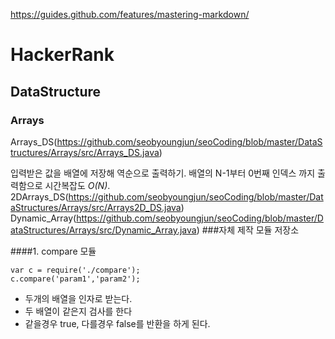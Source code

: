 https://guides.github.com/features/mastering-markdown/
# HackerRank
<h2>DataStructure</h2>
<h3>Arrays</h3>

Arrays_DS(https://github.com/seobyoungjun/seoCoding/blob/master/DataStructures/Arrays/src/Arrays_DS.java)</p>
      입력받은 값을 배열에 저장해 역순으로 출력하기.
      배열의 N-1부터 0번째 인덱스 까지 출력함으로 시간복잡도 *O(N)*.
2DArrays_DS(https://github.com/seobyoungjun/seoCoding/blob/master/DataStructures/Arrays/src/Arrays2D_DS.java)
Dynamic_Array(https://github.com/seobyoungjun/seoCoding/blob/master/DataStructures/Arrays/src/Dynamic_Array.java)
###자체 제작 모듈 저장소
 
####1. compare 모듈
```
var c = require('./compare');
c.compare('param1','param2');
```
 - 두개의 배열을 인자로 받는다.
 - 두 배열이 같은지 검사를 한다
 - 같을경우 true, 다를경우 false를 반환을 하게 된다.

